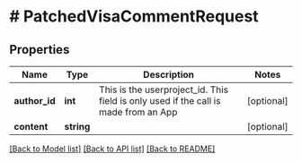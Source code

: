 # # PatchedVisaCommentRequest

## Properties

Name | Type | Description | Notes
------------ | ------------- | ------------- | -------------
**author_id** | **int** | This is the userproject_id. This field is only used if the call is made from an App | [optional]
**content** | **string** |  | [optional]

[[Back to Model list]](../../README.md#models) [[Back to API list]](../../README.md#endpoints) [[Back to README]](../../README.md)
